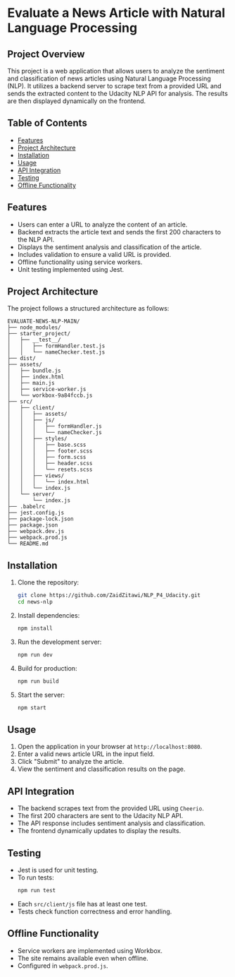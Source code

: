 # Evaluate a News Article with Natural Language Processing

## Project Overview
This project is a web application that allows users to analyze the sentiment and classification of news articles using Natural Language Processing (NLP). It utilizes a backend server to scrape text from a provided URL and sends the extracted content to the Udacity NLP API for analysis. The results are then displayed dynamically on the frontend.

## Table of Contents
- [Features](#features)
- [Project Architecture](#project-architecture)
- [Installation](#installation)
- [Usage](#usage)
- [API Integration](#api-integration)
- [Testing](#testing)
- [Offline Functionality](#offline-functionality)

## Features
- Users can enter a URL to analyze the content of an article.
- Backend extracts the article text and sends the first 200 characters to the NLP API.
- Displays the sentiment analysis and classification of the article.
- Includes validation to ensure a valid URL is provided.
- Offline functionality using service workers.
- Unit testing implemented using Jest.

## Project Architecture
The project follows a structured architecture as follows:
```
EVALUATE-NEWS-NLP-MAIN/
├── node_modules/
├── starter_project/
│   ├── __test__/
│   │   ├── formHandler.test.js
│   │   └── nameChecker.test.js
├── dist/
├── assets/
│   ├── bundle.js
│   ├── index.html
│   ├── main.js
│   ├── service-worker.js
│   └── workbox-9a84fccb.js
├── src/
│   ├── client/
│   │   ├── assets/
│   │   ├── js/
│   │   │   ├── formHandler.js
│   │   │   └── nameChecker.js
│   │   ├── styles/
│   │   │   ├── base.scss
│   │   │   ├── footer.scss
│   │   │   ├── form.scss
│   │   │   ├── header.scss
│   │   │   └── resets.scss
│   │   ├── views/
│   │   │   └── index.html
│   │   └── index.js
│   └── server/
│       └── index.js
├── .babelrc
├── jest.config.js
├── package-lock.json
├── package.json
├── webpack.dev.js
├── webpack.prod.js
└── README.md
```

## Installation
1. Clone the repository:
   ```sh
   git clone https://github.com/ZaidZitawi/NLP_P4_Udacity.git
   cd news-nlp
   ```
2. Install dependencies:
   ```sh
   npm install
   ```
4. Run the development server:
   ```sh
   npm run dev
   ```
5. Build for production:
   ```sh
   npm run build
   ```
6. Start the server:
   ```sh
   npm start
   ```

## Usage
1. Open the application in your browser at `http://localhost:8080`.
2. Enter a valid news article URL in the input field.
3. Click "Submit" to analyze the article.
4. View the sentiment and classification results on the page.

## API Integration
- The backend scrapes text from the provided URL using `Cheerio`.
- The first 200 characters are sent to the Udacity NLP API.
- The API response includes sentiment analysis and classification.
- The frontend dynamically updates to display the results.

## Testing
- Jest is used for unit testing.
- To run tests:
  ```sh
  npm run test
  ```
- Each `src/client/js` file has at least one test.
- Tests check function correctness and error handling.

## Offline Functionality
- Service workers are implemented using Workbox.
- The site remains available even when offline.
- Configured in `webpack.prod.js`.




